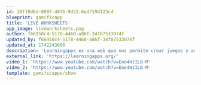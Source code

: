```yaml
---
id: 20ff0d6d-0097-48f6-9d32-6ed719d123c4
blueprint: gamificapp
title: 'LIVE WORKSHEETS'
app_image: liveworksheets.png
author: f66950c4-5178-4460-a86f-34f07533074f
updated_by: f66950c4-5178-4460-a86f-34f07533074f
updated_at: 1742243806
description: 'Learningapps es una web que nos permite crear juegos y actividades interactivos de una manera muy rápida y sencilla.'
external_link: 'https://learningapps.org/'
video_1: 'https://www.youtube.com/watch?v=Eoo4HzILB-M'
video_2: 'https://www.youtube.com/watch?v=Eoo4HzILB-M'
template: gamificapps/show
---
```


